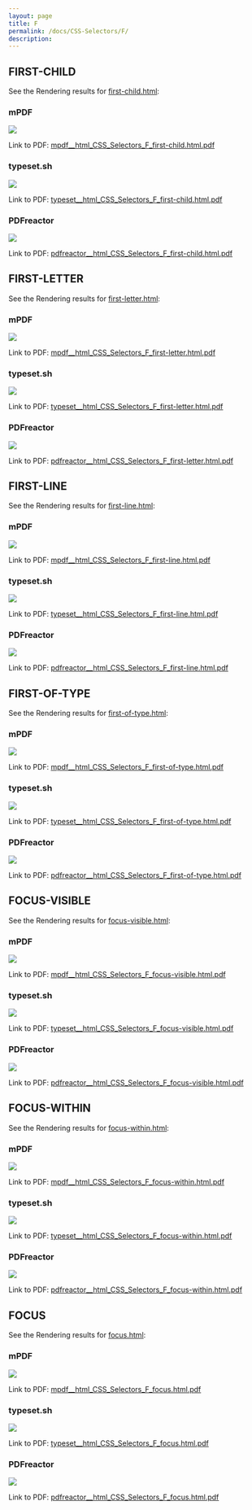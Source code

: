 ```yaml
---
layout: page
title: F
permalink: /docs/CSS-Selectors/F/
description: 
---
```




## FIRST-CHILD

See the Rendering results for [first-child.html](/html/CSS%20Selectors/F/first-child.html):

### mPDF
![](mpdf__html_CSS_Selectors_F_first-child.html.png) 

Link to PDF: [mpdf__html_CSS_Selectors_F_first-child.html.pdf](mpdf__html_CSS_Selectors_F_first-child.html.pdf)

### typeset.sh
![](typeset__html_CSS_Selectors_F_first-child.html.png) 

Link to PDF: [typeset__html_CSS_Selectors_F_first-child.html.pdf](typeset__html_CSS_Selectors_F_first-child.html.pdf)

### PDFreactor
![](pdfreactor__html_CSS_Selectors_F_first-child.html.png) 

Link to PDF: [pdfreactor__html_CSS_Selectors_F_first-child.html.pdf](pdfreactor__html_CSS_Selectors_F_first-child.html.pdf)

## FIRST-LETTER

See the Rendering results for [first-letter.html](/html/CSS%20Selectors/F/first-letter.html):

### mPDF
![](mpdf__html_CSS_Selectors_F_first-letter.html.png) 

Link to PDF: [mpdf__html_CSS_Selectors_F_first-letter.html.pdf](mpdf__html_CSS_Selectors_F_first-letter.html.pdf)

### typeset.sh
![](typeset__html_CSS_Selectors_F_first-letter.html.png) 

Link to PDF: [typeset__html_CSS_Selectors_F_first-letter.html.pdf](typeset__html_CSS_Selectors_F_first-letter.html.pdf)

### PDFreactor
![](pdfreactor__html_CSS_Selectors_F_first-letter.html.png) 

Link to PDF: [pdfreactor__html_CSS_Selectors_F_first-letter.html.pdf](pdfreactor__html_CSS_Selectors_F_first-letter.html.pdf)

## FIRST-LINE

See the Rendering results for [first-line.html](/html/CSS%20Selectors/F/first-line.html):

### mPDF
![](mpdf__html_CSS_Selectors_F_first-line.html.png) 

Link to PDF: [mpdf__html_CSS_Selectors_F_first-line.html.pdf](mpdf__html_CSS_Selectors_F_first-line.html.pdf)

### typeset.sh
![](typeset__html_CSS_Selectors_F_first-line.html.png) 

Link to PDF: [typeset__html_CSS_Selectors_F_first-line.html.pdf](typeset__html_CSS_Selectors_F_first-line.html.pdf)

### PDFreactor
![](pdfreactor__html_CSS_Selectors_F_first-line.html.png) 

Link to PDF: [pdfreactor__html_CSS_Selectors_F_first-line.html.pdf](pdfreactor__html_CSS_Selectors_F_first-line.html.pdf)

## FIRST-OF-TYPE

See the Rendering results for [first-of-type.html](/html/CSS%20Selectors/F/first-of-type.html):

### mPDF
![](mpdf__html_CSS_Selectors_F_first-of-type.html.png) 

Link to PDF: [mpdf__html_CSS_Selectors_F_first-of-type.html.pdf](mpdf__html_CSS_Selectors_F_first-of-type.html.pdf)

### typeset.sh
![](typeset__html_CSS_Selectors_F_first-of-type.html.png) 

Link to PDF: [typeset__html_CSS_Selectors_F_first-of-type.html.pdf](typeset__html_CSS_Selectors_F_first-of-type.html.pdf)

### PDFreactor
![](pdfreactor__html_CSS_Selectors_F_first-of-type.html.png) 

Link to PDF: [pdfreactor__html_CSS_Selectors_F_first-of-type.html.pdf](pdfreactor__html_CSS_Selectors_F_first-of-type.html.pdf)

## FOCUS-VISIBLE

See the Rendering results for [focus-visible.html](/html/CSS%20Selectors/F/focus-visible.html):

### mPDF
![](mpdf__html_CSS_Selectors_F_focus-visible.html.png) 

Link to PDF: [mpdf__html_CSS_Selectors_F_focus-visible.html.pdf](mpdf__html_CSS_Selectors_F_focus-visible.html.pdf)

### typeset.sh
![](typeset__html_CSS_Selectors_F_focus-visible.html.png) 

Link to PDF: [typeset__html_CSS_Selectors_F_focus-visible.html.pdf](typeset__html_CSS_Selectors_F_focus-visible.html.pdf)

### PDFreactor
![](pdfreactor__html_CSS_Selectors_F_focus-visible.html.png) 

Link to PDF: [pdfreactor__html_CSS_Selectors_F_focus-visible.html.pdf](pdfreactor__html_CSS_Selectors_F_focus-visible.html.pdf)

## FOCUS-WITHIN

See the Rendering results for [focus-within.html](/html/CSS%20Selectors/F/focus-within.html):

### mPDF
![](mpdf__html_CSS_Selectors_F_focus-within.html.png) 

Link to PDF: [mpdf__html_CSS_Selectors_F_focus-within.html.pdf](mpdf__html_CSS_Selectors_F_focus-within.html.pdf)

### typeset.sh
![](typeset__html_CSS_Selectors_F_focus-within.html.png) 

Link to PDF: [typeset__html_CSS_Selectors_F_focus-within.html.pdf](typeset__html_CSS_Selectors_F_focus-within.html.pdf)

### PDFreactor
![](pdfreactor__html_CSS_Selectors_F_focus-within.html.png) 

Link to PDF: [pdfreactor__html_CSS_Selectors_F_focus-within.html.pdf](pdfreactor__html_CSS_Selectors_F_focus-within.html.pdf)

## FOCUS

See the Rendering results for [focus.html](/html/CSS%20Selectors/F/focus.html):

### mPDF
![](mpdf__html_CSS_Selectors_F_focus.html.png) 

Link to PDF: [mpdf__html_CSS_Selectors_F_focus.html.pdf](mpdf__html_CSS_Selectors_F_focus.html.pdf)

### typeset.sh
![](typeset__html_CSS_Selectors_F_focus.html.png) 

Link to PDF: [typeset__html_CSS_Selectors_F_focus.html.pdf](typeset__html_CSS_Selectors_F_focus.html.pdf)

### PDFreactor
![](pdfreactor__html_CSS_Selectors_F_focus.html.png) 

Link to PDF: [pdfreactor__html_CSS_Selectors_F_focus.html.pdf](pdfreactor__html_CSS_Selectors_F_focus.html.pdf)


